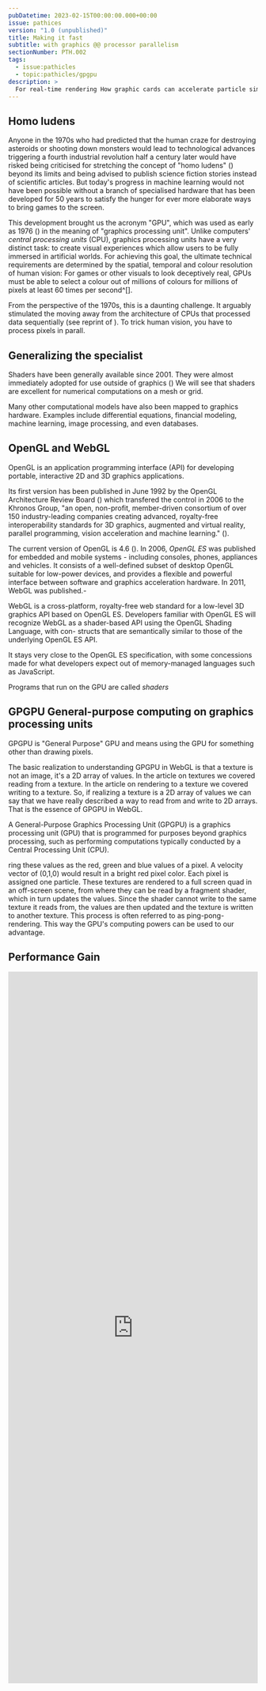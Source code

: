 ```yaml
---
pubDatetime: 2023-02-15T00:00:00.000+00:00
issue: pathices
version: "1.0 (unpublished)"
title: Making it fast
subtitle: with graphics @@ processor parallelism
sectionNumber: PTH.002
tags:
  - issue:pathicles
  - topic:pathicles/gpgpu
description: >
  For real-time rendering How graphic cards can accelerate particle simulations
---
```


[comment]: <> (When Dutch historian Johan Huizinga introduced the term _Homo ludens_, the playing Man, to the world and thus play as a highly important creative power for our culture &#40;<bib-ref cite-key="huizinga__1949__homo" />&#41;, he most likely did not foresee video games era )

## Homo ludens

Anyone in the 1970s who had predicted that the human craze for destroying asteroids or shooting down monsters would lead to technological advances triggering a fourth industrial revolution half a century later would have risked being criticised for stretching the concept of "homo ludens" (<bib-ref cite-key="huizinga__1949__homo" />) beyond its limits and being advised to publish science fiction stories instead of scientific articles. But today's progress in machine learning would not have been possible without a branch of specialised hardware that has been developed for 50 years to satisfy the hunger for ever more elaborate ways to bring games to the screen.

This development brought us the acronym "GPU", which was used as early as 1976 (<bib-ref cite-key="computerworld__1976__vgi" />) in the meaning of "graphics processing unit". Unlike computers' _central processing units_ (CPU), graphics processing units have a very distinct task: to create visual experiences which allow users to be fully immersed in artificial worlds. For achieving this goal, the ultimate technical requirements are determined by the spatial, temporal and colour resolution of human vision: For games or other visuals to look deceptively real, GPUs must be able to select a colour out of millions of colours for millions of pixels at least 60 times per second^[].

From the perspective of the 1970s, this is a daunting challenge. It arguably stimulated the moving away from the architecture of CPUs that processed data sequentially (see reprint of <bib-ref cite-key=godfrey__1993__first />). To trick human vision, you have to process pixels in parall.

## Generalizing the specialist

Shaders have been generally available since 2001. They were almost immediately adopted for use outside of graphics (<bib-ref cite-key="fernando__2004__gpu" />) We will see that shaders are excellent for numerical computations on a mesh or grid.

Many other computational models have also been mapped to graphics hardware. Examples include differential equations, financial modeling, machine learning, image processing, and even databases.

## OpenGL and WebGL

OpenGL is an application programming interface (API) for developing portable, interactive 2D and 3D graphics applications.

Its first version has been published in June 1992 by the OpenGL Architecture Review Board (<bib-ref cite-key="opengl__1.0" />) which transfered the control in 2006 to the Khronos Group, "an open, non-profit, member-driven consortium of over 150 industry-leading companies creating advanced, royalty-free interoperability standards for 3D graphics, augmented and virtual reality, parallel programming, vision acceleration and machine learning." (<bib-ref cite-key="khronosgroup__2006__opengl" />).

The current version of OpenGL is 4.6 (<bib-ref cite-key="opengl__4.6" />). In 2006, _OpenGL ES_ was published for embedded and mobile systems - including consoles, phones, appliances and vehicles. It consists of a well-defined subset of desktop OpenGL suitable for low-power devices, and provides a flexible and powerful interface between software and graphics acceleration hardware. In 2011, WebGL was published.-

WebGL is a cross-platform, royalty-free web standard for a low-level 3D graphics API based on OpenGL ES. Developers familiar with OpenGL ES will recognize WebGL as a shader-based API using the OpenGL Shading Language, with con- structs that are semantically similar to those of the underlying OpenGL ES API.

It stays very close to the OpenGL ES specification, with some concessions made for what developers expect out of memory-managed languages such as JavaScript.

Programs that run on the GPU are called _shaders_

## GPGPU General-purpose computing on graphics processing units

GPGPU is "General Purpose" GPU and means using the GPU for something other than drawing pixels.

The basic realization to understanding GPGPU in WebGL is that a texture is not an image, it's a 2D array of values. In the article on textures we covered reading from a texture. In the article on rendering to a texture we covered writing to a texture. So, if realizing a texture is a 2D array of values we can say that we have really described a way to read from and write to 2D arrays. That is the essence of GPGPU in WebGL.

A General-Purpose Graphics Processing Unit (GPGPU) is a graphics processing unit (GPU) that is programmed for purposes beyond graphics processing, such as performing computations typically conducted by a Central Processing Unit (CPU).

ring these values as the red, green and blue values of a pixel. A velocity vector of (0,1,0) would result in a bright red pixel color. Each pixel is assigned one particle. These textures are rendered to a full screen quad in an off-screen scene, from where they can be read by a fragment shader, which in turn updates the values. Since the shader cannot write to the same texture it reads from, the values are then updated and the texture is written to another texture. This process is often referred to as ping-pong-rendering. This way the GPU's computing powers can be used to our advantage.

## Performance Gain

<iframe width="100%" height="1439" frameborder="0"
  src="https://observablehq.com/embed/7a5ef9269cddd522?cells=chart"></iframe>
